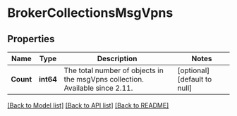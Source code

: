 # BrokerCollectionsMsgVpns

## Properties
Name | Type | Description | Notes
------------ | ------------- | ------------- | -------------
**Count** | **int64** | The total number of objects in the msgVpns collection. Available since 2.11. | [optional] [default to null]

[[Back to Model list]](../README.md#documentation-for-models) [[Back to API list]](../README.md#documentation-for-api-endpoints) [[Back to README]](../README.md)

